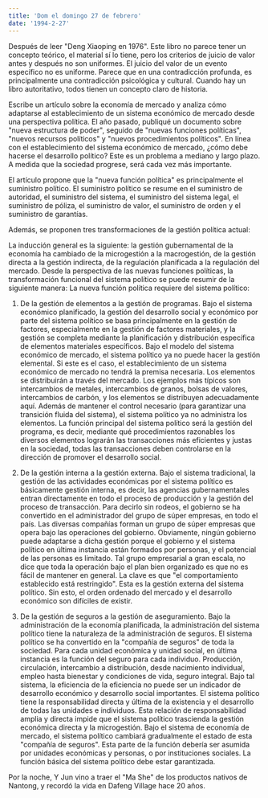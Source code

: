 ```yaml
---
title: 'Dom el domingo 27 de febrero'
date: '1994-2-27'
---
```

Después de leer "Deng Xiaoping en 1976". Este libro no parece tener un concepto teórico, el material sí lo tiene, pero los criterios de juicio de valor antes y después no son uniformes. El juicio del valor de un evento específico no es uniforme. Parece que en una contradicción profunda, es principalmente una contradicción psicológica y cultural. Cuando hay un libro autoritativo, todos tienen un concepto claro de historia.

Escribe un artículo sobre la economía de mercado y analiza cómo adaptarse al establecimiento de un sistema económico de mercado desde una perspectiva política. El año pasado, publiqué un documento sobre "nueva estructura de poder", seguido de "nuevas funciones políticas", "nuevos recursos políticos" y "nuevos procedimientos políticos". En línea con el establecimiento del sistema económico de mercado, ¿cómo debe hacerse el desarrollo político? Este es un problema a mediano y largo plazo. A medida que la sociedad progrese, será cada vez más importante.

El artículo propone que la "nueva función política" es principalmente el suministro político. El suministro político se resume en el suministro de autoridad, el suministro del sistema, el suministro del sistema legal, el suministro de póliza, el suministro de valor, el suministro de orden y el suministro de garantías.

Además, se proponen tres transformaciones de la gestión política actual:

La inducción general es la siguiente: la gestión gubernamental de la economía ha cambiado de la microgestión a la macrogestión, de la gestión directa a la gestión indirecta, de la regulación planificada a la regulación del mercado. Desde la perspectiva de las nuevas funciones políticas, la transformación funcional del sistema político se puede resumir de la siguiente manera: La nueva función política requiere del sistema político:

1. De la gestión de elementos a la gestión de programas. Bajo el sistema económico planificado, la gestión del desarrollo social y económico por parte del sistema político se basa principalmente en la gestión de factores, especialmente en la gestión de factores materiales, y la gestión se completa mediante la planificación y distribución específica de elementos materiales específicos. Bajo el modelo del sistema económico de mercado, el sistema político ya no puede hacer la gestión elemental. Si este es el caso, el establecimiento de un sistema económico de mercado no tendrá la premisa necesaria. Los elementos se distribuirán a través del mercado. Los ejemplos más típicos son intercambios de metales, intercambios de granos, bolsas de valores, intercambios de carbón, y los elementos se distribuyen adecuadamente aquí. Además de mantener el control necesario (para garantizar una transición fluida del sistema), el sistema político ya no administra los elementos. La función principal del sistema político será la gestión del programa, es decir, mediante qué procedimientos razonables los diversos elementos lograrán las transacciones más eficientes y justas en la sociedad, todas las transacciones deben controlarse en la dirección de promover el desarrollo social.

2. De la gestión interna a la gestión externa. Bajo el sistema tradicional, la gestión de las actividades económicas por el sistema político es básicamente gestión interna, es decir, las agencias gubernamentales entran directamente en todo el proceso de producción y la gestión del proceso de transacción. Para decirlo sin rodeos, el gobierno se ha convertido en el administrador del grupo de súper empresas, en todo el país. Las diversas compañías forman un grupo de súper empresas que opera bajo las operaciones del gobierno. Obviamente, ningún gobierno puede adaptarse a dicha gestión porque el gobierno y el sistema político en última instancia están formados por personas, y el potencial de las personas es limitado. Tal grupo empresarial a gran escala, no dice que toda la operación bajo el plan bien organizado es que no es fácil de mantener en general. La clave es que "el comportamiento establecido está restringido". Esta es la gestión externa del sistema político. Sin esto, el orden ordenado del mercado y el desarrollo económico son difíciles de existir.

3. De la gestión de seguros a la gestión de aseguramiento. Bajo la administración de la economía planificada, la administración del sistema político tiene la naturaleza de la administración de seguros. El sistema político se ha convertido en la "compañía de seguros" de toda la sociedad. Para cada unidad económica y unidad social, en última instancia es la función del seguro para cada individuo. Producción, circulación, intercambio a distribución, desde nacimiento individual, empleo hasta bienestar y condiciones de vida, seguro integral. Bajo tal sistema, la eficiencia de la eficiencia no puede ser un indicador de desarrollo económico y desarrollo social importantes. El sistema político tiene la responsabilidad directa y última de la existencia y el desarrollo de todas las unidades e individuos. Esta relación de responsabilidad amplia y directa impide que el sistema político trascienda la gestión económica directa y la microgestión. Bajo el sistema de economía de mercado, el sistema político cambiará gradualmente el estado de esta "compañía de seguros". Esta parte de la función debería ser asumida por unidades económicas y personas, o por instituciones sociales. La función básica del sistema político debe estar garantizada.

Por la noche, Y Jun vino a traer el "Ma She" de los productos nativos de Nantong, y recordó la vida en Dafeng Village hace 20 años.